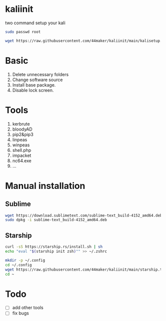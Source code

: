 # kaliinit
two command setup your kali
```bash
sudo passwd root
```
```bash
wget https://raw.githubusercontent.com/44maker/kaliinit/main/kalisetup.sh && chmod +x kalisetup.sh && bash kalisetup.sh
```
# Basic 
1. Delete unnecessary folders
2. Change software source
3. Install base package.
4. Disable lock screen.

# Tools
1. kerbrute
2. bloodyAD
3. pip2&pip3
4. linpeas
5. winpeas
6. shell.php
7. impacket
8. nc64.exe
9. ...
# Manual installation
## Sublime
```bash
wget https://download.sublimetext.com/sublime-text_build-4152_amd64.deb
sudo dpkg -i sublime-text_build-4152_amd64.deb
```
## Starship
```bash
curl -sS https://starship.rs/install.sh | sh
echo "eval "$(starship init zsh)"" >> ~/.zshrc

mkdir -p ~/.config
cd ~/.config
wget https://raw.githubusercontent.com/44maker/kaliinit/main/starship.toml
cd ~
```

# Todo
- [ ] add other tools
- [ ] fix bugs
